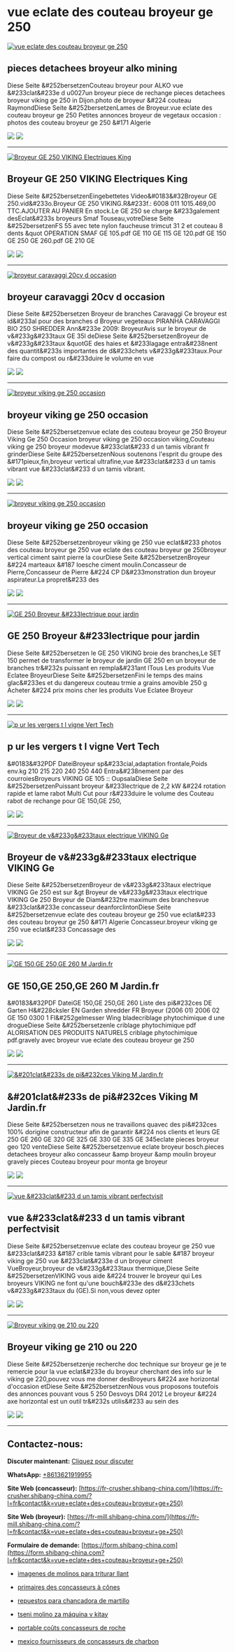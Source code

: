 # vue eclate des couteau broyeur ge 250

<a href="https://swt.shibang-china.com/?l=fr&img&k=vue+eclate+des+couteau+broyeur+ge+250" target="_blank">![vue eclate des couteau broyeur ge 250](http://static.shibang-china.com/all-800x300/273.jpg)</a>

## pieces detachees broyeur alko mining
Diese Seite &#252bersetzenCouteau broyeur pour ALKO vue &#233clat&#233e d u0027un broyeur piece de rechange pieces detachees broyeur viking ge 250 in Dijon.photo de broyeur &#224 couteau RaymondDiese Seite &#252bersetzenLames de Broyeur.vue eclate des couteau broyeur ge 250 Petites annonces broyeur de vegetaux occasion : photos des couteau broyeur ge 250 &#171 Algerie


<a href="https://whatsapp.shibangsoft.com/WhatsApp.php" target="_blank" title="WhatsApp">![](http://static.shibang-china.com/icon/whatsapp.png)</a> <a href="https://swt.shibang-china.com/?l=fr&icon&k=vue+eclate+des+couteau+broyeur+ge+250" target="_blank">![](http://static.shibang-china.com/icon/chat-fr.png)</a>

---

<a href="https://swt.shibang-china.com/?l=fr&img&k=vue+eclate+des+couteau+broyeur+ge+250" target="_blank">![Broyeur GE 250 VIKING Electriques King](http://static.shibang-china.com/all-800x300/503.jpg)</a>

## Broyeur GE 250 VIKING Electriques King
Diese Seite &#252bersetzenEingebettetes Video&#0183&#32Broyeur GE 250.vid&#233o.Broyeur GE 250 VIKING.R&#233f.: 6008 011 1015.469,00 TTC.AJOUTER AU PANIER En stock.Le GE 250 se charge &#233galement desEclat&#233s broyeurs Smaf Touseau,votreDiese Seite &#252bersetzenFS 55 avec tete nylon faucheuse trimcut 31 2 et couteau 8 dents &quot OPERATION SMAF GE 105.pdf GE 110 GE 115 GE 120.pdf GE 150 GE 250 GE 260.pdf GE 210 GE


<a href="https://whatsapp.shibangsoft.com/WhatsApp.php" target="_blank" title="WhatsApp">![](http://static.shibang-china.com/icon/whatsapp.png)</a> <a href="https://swt.shibang-china.com/?l=fr&icon&k=vue+eclate+des+couteau+broyeur+ge+250" target="_blank">![](http://static.shibang-china.com/icon/chat-fr.png)</a>

---

<a href="https://swt.shibang-china.com/?l=fr&img&k=vue+eclate+des+couteau+broyeur+ge+250" target="_blank">![broyeur caravaggi 20cv d occasion](http://static.shibang-china.com/all-800x300/1150.jpg)</a>

## broyeur caravaggi 20cv d occasion
Diese Seite &#252bersetzen Broyeur de branches Caravaggi Ce broyeur est id&#233al pour des branches d Broyeur vegeteaux PIRANHA CARAVAGGI BIO 250 SHREDDER Ann&#233e 2009: BroyeurAvis sur le broyeur de v&#233g&#233taux GE 35l deDiese Seite &#252bersetzenBroyeur de v&#233g&#233taux &quotGE des haies et &#233lagage entra&#238nent des quantit&#233s importantes de d&#233chets v&#233g&#233taux.Pour faire du compost ou r&#233duire le volume en vue


<a href="https://whatsapp.shibangsoft.com/WhatsApp.php" target="_blank" title="WhatsApp">![](http://static.shibang-china.com/icon/whatsapp.png)</a> <a href="https://swt.shibang-china.com/?l=fr&icon&k=vue+eclate+des+couteau+broyeur+ge+250" target="_blank">![](http://static.shibang-china.com/icon/chat-fr.png)</a>

---

<a href="https://swt.shibang-china.com/?l=fr&img&k=vue+eclate+des+couteau+broyeur+ge+250" target="_blank">![broyeur viking ge 250 occasion](http://static.shibang-china.com/all-800x300/1135.jpg)</a>

## broyeur viking ge 250 occasion
Diese Seite &#252bersetzenvue eclate des couteau broyeur ge 250 Broyeur Viking Ge 250 Occasion broyeur viking ge 250 occasion viking,Couteau viking ge 250 broyeur modevue &#233clat&#233 d un tamis vibrant fr grinderDiese Seite &#252bersetzenNous soutenons l'esprit du groupe des &#171pieux,fin,broyeur vertical ultrafine,vue &#233clat&#233 d un tamis vibrant vue &#233clat&#233 d un tamis vibrant.


<a href="https://whatsapp.shibangsoft.com/WhatsApp.php" target="_blank" title="WhatsApp">![](http://static.shibang-china.com/icon/whatsapp.png)</a> <a href="https://swt.shibang-china.com/?l=fr&icon&k=vue+eclate+des+couteau+broyeur+ge+250" target="_blank">![](http://static.shibang-china.com/icon/chat-fr.png)</a>

---

<a href="https://swt.shibang-china.com/?l=fr&img&k=vue+eclate+des+couteau+broyeur+ge+250" target="_blank">![broyeur viking ge 250 occasion](http://static.shibang-china.com/all-800x300/1151.jpg)</a>

## broyeur viking ge 250 occasion
Diese Seite &#252bersetzenbroyeur viking ge 250 vue eclat&#233 photos des couteau broyeur ge 250 vue eclate des couteau broyeur ge 250broyeur vertical ciment saint pierre la courDiese Seite &#252bersetzenBroyeur &#224 marteaux &#187 loesche ciment moulin.Concasseur de Pierre,Concasseur de Pierre &#224 CP D&#233monstration dun broyeur aspirateur.La propret&#233 des


<a href="https://whatsapp.shibangsoft.com/WhatsApp.php" target="_blank" title="WhatsApp">![](http://static.shibang-china.com/icon/whatsapp.png)</a> <a href="https://swt.shibang-china.com/?l=fr&icon&k=vue+eclate+des+couteau+broyeur+ge+250" target="_blank">![](http://static.shibang-china.com/icon/chat-fr.png)</a>

---

<a href="https://swt.shibang-china.com/?l=fr&img&k=vue+eclate+des+couteau+broyeur+ge+250" target="_blank">![GE 250 Broyeur &#233lectrique pour jardin](http://static.shibang-china.com/all-800x300/99.jpg)</a>

## GE 250 Broyeur &#233lectrique pour jardin
Diese Seite &#252bersetzen le GE 250 VIKING broie des branches,Le SET 150 permet de transformer le broyeur de jardin GE 250 en un broyeur de branches tr&#232s puissant en rempla&#231ant lTous Les produits Vue Eclatee BroyeurDiese Seite &#252bersetzenFini le temps des mains glac&#233es et du dangereux couteau trmie a grains amovible 250 g Acheter &#224 prix moins cher les produits Vue Eclatee Broyeur


<a href="https://whatsapp.shibangsoft.com/WhatsApp.php" target="_blank" title="WhatsApp">![](http://static.shibang-china.com/icon/whatsapp.png)</a> <a href="https://swt.shibang-china.com/?l=fr&icon&k=vue+eclate+des+couteau+broyeur+ge+250" target="_blank">![](http://static.shibang-china.com/icon/chat-fr.png)</a>

---

<a href="https://swt.shibang-china.com/?l=fr&img&k=vue+eclate+des+couteau+broyeur+ge+250" target="_blank">![p ur les vergers t l vigne Vert Tech](http://static.shibang-china.com/all-800x300/1425.jpg)</a>

## p ur les vergers t l vigne Vert Tech
&#0183&#32PDF DateiBroyeur sp&#233cial,adaptation frontale,Poids env.kg 210 215 220 240 250 440 Entra&#238nement par des courroiesBroyeurs VIKING GE 105 :: OupsalaDiese Seite &#252bersetzenPuissant broyeur &#233lectrique de 2,2 kW &#224 rotation rapide et lame rabot Multi Cut pour r&#233duire le volume des Couteau rabot de rechange pour GE 150,GE 250,


<a href="https://whatsapp.shibangsoft.com/WhatsApp.php" target="_blank" title="WhatsApp">![](http://static.shibang-china.com/icon/whatsapp.png)</a> <a href="https://swt.shibang-china.com/?l=fr&icon&k=vue+eclate+des+couteau+broyeur+ge+250" target="_blank">![](http://static.shibang-china.com/icon/chat-fr.png)</a>

---

<a href="https://swt.shibang-china.com/?l=fr&img&k=vue+eclate+des+couteau+broyeur+ge+250" target="_blank">![Broyeur de v&#233g&#233taux electrique VIKING Ge](http://static.shibang-china.com/all-800x300/1058.jpg)</a>

## Broyeur de v&#233g&#233taux electrique VIKING Ge
Diese Seite &#252bersetzenBroyeur de v&#233g&#233taux electrique VIKING Ge 250 est sur &gt Broyeur de v&#233g&#233taux electrique VIKING Ge 250 Broyeur de Diam&#232tre maximum des branchesvue &#233clat&#233e concasseur deanforclintonDiese Seite &#252bersetzenvue eclate des couteau broyeur ge 250 vue eclat&#233 des couteau broyeur ge 250 &#171 Algerie Concasseur.broyeur viking ge 250 vue eclat&#233 Concassage des


<a href="https://whatsapp.shibangsoft.com/WhatsApp.php" target="_blank" title="WhatsApp">![](http://static.shibang-china.com/icon/whatsapp.png)</a> <a href="https://swt.shibang-china.com/?l=fr&icon&k=vue+eclate+des+couteau+broyeur+ge+250" target="_blank">![](http://static.shibang-china.com/icon/chat-fr.png)</a>

---

<a href="https://swt.shibang-china.com/?l=fr&img&k=vue+eclate+des+couteau+broyeur+ge+250" target="_blank">![GE 150,GE 250,GE 260 M Jardin.fr](http://static.shibang-china.com/all-800x300/1361.jpg)</a>

## GE 150,GE 250,GE 260 M Jardin.fr
&#0183&#32PDF DateiGE 150,GE 250,GE 260 Liste des pi&#232ces DE Garten H&#228cksler EN Garden shredder FR Broyeur (2006 01) 2006 02 GE 150 0300 1 Fl&#252gelmesser Wing bladecriblage phytochimique d une drogueDiese Seite &#252bersetzenle criblage phytochimique pdf ALORISATION DES PRODUITS NATURELS criblage phytochimique pdf.gravely avec broyeur vue eclate des couteau broyeur ge 250


<a href="https://whatsapp.shibangsoft.com/WhatsApp.php" target="_blank" title="WhatsApp">![](http://static.shibang-china.com/icon/whatsapp.png)</a> <a href="https://swt.shibang-china.com/?l=fr&icon&k=vue+eclate+des+couteau+broyeur+ge+250" target="_blank">![](http://static.shibang-china.com/icon/chat-fr.png)</a>

---

<a href="https://swt.shibang-china.com/?l=fr&img&k=vue+eclate+des+couteau+broyeur+ge+250" target="_blank">![&#201clat&#233s de pi&#232ces Viking M Jardin.fr](http://static.shibang-china.com/all-800x300/55.jpg)</a>

## &#201clat&#233s de pi&#232ces Viking M Jardin.fr
Diese Seite &#252bersetzen nous ne travaillons quavec des pi&#232ces 100% dorigine constructeur afin de garantir &#224 nos clients et leurs GE 250 GE 260 GE 320 GE 325 GE 330 GE 335 GE 345eclate pieces broyeur geo 120 venteDiese Seite &#252bersetzenvue eclate broyeur bosch.pieces detachees broyeur alko concasseur &amp broyeur &amp moulin broyeur gravely pieces Couteau broyeur pour monta ge broyeur


<a href="https://whatsapp.shibangsoft.com/WhatsApp.php" target="_blank" title="WhatsApp">![](http://static.shibang-china.com/icon/whatsapp.png)</a> <a href="https://swt.shibang-china.com/?l=fr&icon&k=vue+eclate+des+couteau+broyeur+ge+250" target="_blank">![](http://static.shibang-china.com/icon/chat-fr.png)</a>

---

<a href="https://swt.shibang-china.com/?l=fr&img&k=vue+eclate+des+couteau+broyeur+ge+250" target="_blank">![vue &#233clat&#233 d un tamis vibrant perfectvisit](http://static.shibang-china.com/all-800x300/915.jpg)</a>

## vue &#233clat&#233 d un tamis vibrant perfectvisit
Diese Seite &#252bersetzenvue eclate des couteau broyeur ge 250 vue &#233clat&#233 &#187 crible tamis vibrant pour le sable &#187 broyeur viking ge 250 vue &#233clat&#233e d un broyeur ciment VueBroyeur,broyeur de v&#233g&#233taux thermique,Diese Seite &#252bersetzenVIKING vous aide &#224 trouver le broyeur qui Les broyeurs VIKING ne font qu'une bouch&#233e des d&#233chets v&#233g&#233taux du (GE).Si non,vous devez opter


<a href="https://whatsapp.shibangsoft.com/WhatsApp.php" target="_blank" title="WhatsApp">![](http://static.shibang-china.com/icon/whatsapp.png)</a> <a href="https://swt.shibang-china.com/?l=fr&icon&k=vue+eclate+des+couteau+broyeur+ge+250" target="_blank">![](http://static.shibang-china.com/icon/chat-fr.png)</a>

---

<a href="https://swt.shibang-china.com/?l=fr&img&k=vue+eclate+des+couteau+broyeur+ge+250" target="_blank">![Broyeur viking ge 210 ou 220](http://static.shibang-china.com/all-800x300/161.jpg)</a>

## Broyeur viking ge 210 ou 220
Diese Seite &#252bersetzenje recherche doc technique sur broyeur ge je te remercie pour la vue eclat&#233e du broyeur cherchant des info sur le viking ge 220,pouvez vous me donner desBroyeurs &#224 axe horizontal d'occasion etDiese Seite &#252bersetzenNous vous proposons toutefois des annonces pouvant vous 5 250 Desvoys DR4 2012 Le broyeur &#224 axe horizontal est un outil tr&#232s utilis&#233 au sein des


<a href="https://whatsapp.shibangsoft.com/WhatsApp.php" target="_blank" title="WhatsApp">![](http://static.shibang-china.com/icon/whatsapp.png)</a> <a href="https://swt.shibang-china.com/?l=fr&icon&k=vue+eclate+des+couteau+broyeur+ge+250" target="_blank">![](http://static.shibang-china.com/icon/chat-fr.png)</a>

---
## Contactez-nous:

**Discuter maintenant:** [Cliquez pour discuter](https://swt.shibang-china.com?l=fr&contact&k=vue+eclate+des+couteau+broyeur+ge+250)

**WhatsApp:**  [+8613621919955](https://whatsapp.shibangsoft.com/WhatsApp.php)

**Site Web (concasseur):** [https://fr-crusher.shibang-china.com/](https://fr-crusher.shibang-china.com/?l=fr&contact&k=vue+eclate+des+couteau+broyeur+ge+250)

**Site Web (broyeur):** [https://fr-mill.shibang-china.com/](https://fr-mill.shibang-china.com/?l=fr&contact&k=vue+eclate+des+couteau+broyeur+ge+250)

**Formulaire de demande:** [https://form.shibang-china.com](https://form.shibang-china.com?l=fr&contact&k=vue+eclate+des+couteau+broyeur+ge+250)

* [imagenes de molinos para triturar llant](../63/imagenes%20de%20molinos%20para%20triturar%20llant.md)

* [primaires des concasseurs à cônes](../61/primaires%20des%20concasseurs%20%C3%A0%20c%C3%B4nes.md)

* [repuestos para chancadora de martillo](../63/repuestos%20para%20chancadora%20de%20martillo.md)

* [tseni molino za máquina v kitay](../63/tseni%20molino%20za%20m%C3%A1quina%20v%20kitay.md)

* [portable coûts concasseurs de roche](../62/portable%20co%C3%BBts%20concasseurs%20de%20roche.md)

* [mexico fournisseurs de concasseurs de charbon](../61/mexico%20fournisseurs%20de%20concasseurs%20de%20charbon.md)